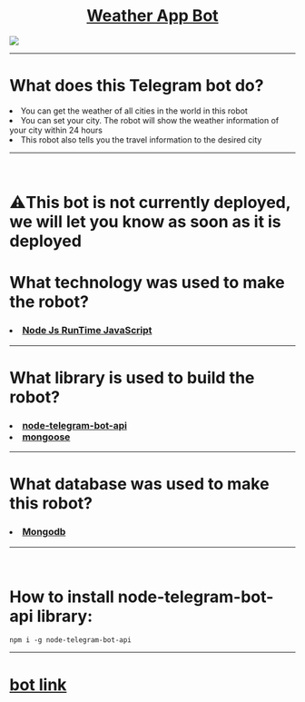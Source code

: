 <h1 align="center"><a href="https://t.me/Weather_system_bot">Weather App Bot</a></h1>

<img src="https://m.media-amazon.com/images/I/71iPN1z3PXL.png"/>
<hr>
<h1>What does this Telegram bot do?</h1>
<li>You can get the weather of all cities in the world in this robot</li>
<li>You can set your city. The robot will show the weather information of your city within 24 hours</li>
<li>This robot also tells you the travel information to the desired city</li>
<hr/>
<br/>

<h1>⚠️This bot is not currently deployed, we will let you know as soon as it is deployed</h1>

<h1>What technology was used to make the robot?</h1>
<h3><li><a href="https://github.com/nodejs/node">Node Js RunTime JavaScript</a></li></h3><hr/>

<h1>What library is used to build the robot?</h1>
<h3><li><a href='https://github.com/yagop/node-telegram-bot-api'>node-telegram-bot-api</a></li>
<li><a href="https://github.com/Automattic/mongoose">mongoose</a></li>
</h3>
<hr/>
<h1>What database was used to make this robot?</h1>
<h3><li><a href="https://github.com/mongodb/mongo">Mongodb</a></li></h3>
<hr/><br/>
<h1>How to install node-telegram-bot-api library:</h1>

```
npm i -g node-telegram-bot-api
```
<hr>

<h1><a href="https://t.me/Weather_system_bot">bot link</a></h1>